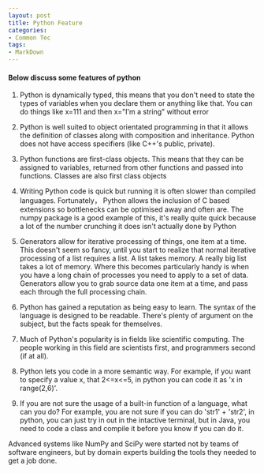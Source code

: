 ```yaml
---
layout: post
title: Python Feature
categories:
- Common Tec
tags:
- MarkDown
---
```


#### Below discuss some features of python

1. Python is dynamically typed, this means that you don't need to state the types of variables when you declare them or anything like that. You can do things like x=111 and then x="I'm a string" without error

1. Python is well suited to object orientated programming in that it allows the definition of classes along with composition and inheritance. Python does not have access specifiers (like C++'s public, private). 

1. Python functions are first-class objects. This means that they can be assigned to variables, returned from other functions and passed into functions. Classes are also first class objects

1. Writing Python code is quick but running it is often slower than compiled languages. Fortunately， Python allows the inclusion of C based extensions so bottlenecks can be optimised away and often are. The numpy package is a good example of this, it's really quite quick because a lot of the number crunching it does isn't actually done by Python

1. Generators allow for iterative processing of things, one item at a time. This doesn't seem so fancy, until you start to realize that normal iterative processing of a list requires a list. A list takes memory. A really big list takes a lot of memory. Where this becomes particularly handy is when you have a long chain of processes you need to apply to a set of data. Generators allow you to grab source data one item at a time, and pass each through the full processing chain.

1. Python has gained a reputation as being easy to learn. The syntax of the language is designed to be readable. There's plenty of argument on the subject, but the facts speak for themselves.

1. Much of Python's popularity is in fields like scientific computing. The people working in this field are scientists first, and programmers second (if at all).

1. Python lets you code in a more semantic way. For example, if you want to specify a value x, that 2<=x<=5, in python you can code it as 'x in range(2,6)'.

1. If you are not sure the usage of a built-in function of a language, what can you do? For example, you are not sure if you can do 'str1' + 'str2', in python, you can just try in out in the intactive terminal, but in Java, you need to code a class and compile it before you know if you can do it.

Advanced systems like NumPy and SciPy were started not by teams of software engineers, but by domain experts building the tools they needed to get a job done.


